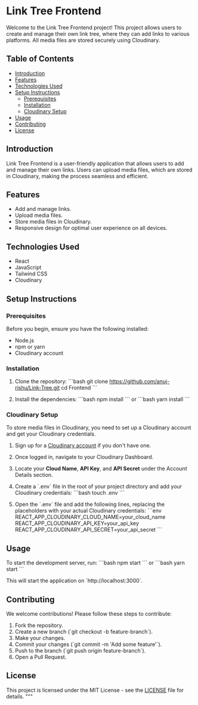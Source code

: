 
# Link Tree Frontend

Welcome to the Link Tree Frontend project! This project allows users to create and manage their own link tree, where they can add links to various platforms. All media files are stored securely using Cloudinary.

## Table of Contents

- [Introduction](#introduction)
- [Features](#features)
- [Technologies Used](#technologies-used)
- [Setup Instructions](#setup-instructions)
  - [Prerequisites](#prerequisites)
  - [Installation](#installation)
  - [Cloudinary Setup](#cloudinary-setup)
- [Usage](#usage)
- [Contributing](#contributing)
- [License](#license)

## Introduction

Link Tree Frontend is a user-friendly application that allows users to add and manage their own links. Users can upload media files, which are stored in Cloudinary, making the process seamless and efficient.

## Features

- Add and manage links.
- Upload media files.
- Store media files in Cloudinary.
- Responsive design for optimal user experience on all devices.

## Technologies Used

- React
- JavaScript
- Tailwind CSS
- Cloudinary

## Setup Instructions

### Prerequisites

Before you begin, ensure you have the following installed:

- Node.js
- npm or yarn
- Cloudinary account

### Installation

1. Clone the repository:
    \`\`\`bash
    git clone https://github.com/anuj-rishu/Link-Tree.git
    cd Frontend
    \`\`\`

2. Install the dependencies:
    \`\`\`bash
    npm install
    \`\`\`
    or
    \`\`\`bash
    yarn install
    \`\`\`

### Cloudinary Setup

To store media files in Cloudinary, you need to set up a Cloudinary account and get your Cloudinary credentials.

1. Sign up for a [Cloudinary account](https://cloudinary.com/users/register/free) if you don't have one.

2. Once logged in, navigate to your Cloudinary Dashboard.

3. Locate your **Cloud Name**, **API Key**, and **API Secret** under the Account Details section.

4. Create a \`.env\` file in the root of your project directory and add your Cloudinary credentials:
    \`\`\`bash
    touch .env
    \`\`\`

5. Open the \`.env\` file and add the following lines, replacing the placeholders with your actual Cloudinary credentials:
    \`\`\`env
    REACT_APP_CLOUDINARY_CLOUD_NAME=your_cloud_name
    REACT_APP_CLOUDINARY_API_KEY=your_api_key
    REACT_APP_CLOUDINARY_API_SECRET=your_api_secret
    \`\`\`

## Usage

To start the development server, run:
\`\`\`bash
npm start
\`\`\`
or
\`\`\`bash
yarn start
\`\`\`

This will start the application on \`http://localhost:3000\`.

## Contributing

We welcome contributions! Please follow these steps to contribute:

1. Fork the repository.
2. Create a new branch (\`git checkout -b feature-branch\`).
3. Make your changes.
4. Commit your changes (\`git commit -m 'Add some feature'\`).
5. Push to the branch (\`git push origin feature-branch\`).
6. Open a Pull Request.

## License

This project is licensed under the MIT License - see the [LICENSE](LICENSE) file for details.
"""


